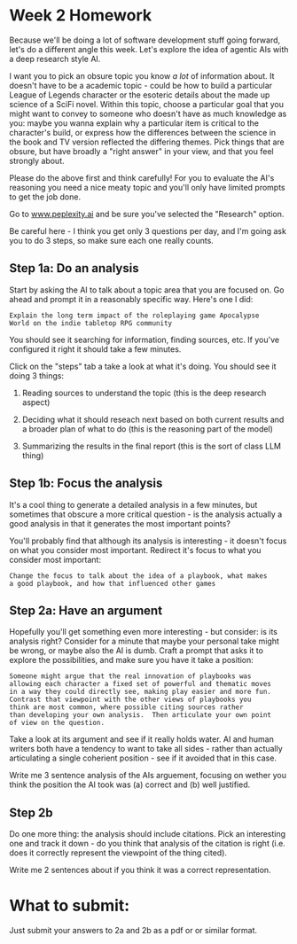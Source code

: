 # Week 2 Homework

Because we'll be doing a lot of software development stuff going
forward, let's do a different angle this week.  Let's explore the idea
of agentic AIs with a deep research style AI.

I want you to pick an obsure topic you know *a lot* of information
about.  It doesn't have to be a academic topic - could be how to build
a particular League of Legends character or the esoteric details about
the made up science of a SciFi novel.  Within this topic, choose a
particular goal that you might want to convey to someone who doesn't
have as much knowledge as you: maybe you wanna explain why a
particular item is critical to the character's build, or express how
the differences between the science in the book and TV version
reflected the differing themes.  Pick things that are obsure, but have
broadly a "right answer" in your view, and that you feel strongly
about.

Please do the above first and think carefully!  For you to evaluate
the AI's reasoning you need a nice meaty topic and you'll only have
limited prompts to get the job done.

Go to www.peplexity.ai and be sure you've selected the "Research"
option.

Be careful here - I think you get only 3 questions per day, and I'm
going ask you to do 3 steps, so make sure each one really counts.

## Step 1a: Do an analysis

Start by asking the AI to talk about a topic area that you are focused
on.  Go ahead and prompt it in a reasonably specific way.  Here's one
I did:

    Explain the long term impact of the roleplaying game Apocalypse
    World on the indie tabletop RPG community

You should see it searching for information, finding sources, etc.  If
you've configured it right it should take a few minutes.

Click on the "steps" tab a take a look at what it's doing.  You should
see it doing 3 things:

1.  Reading sources to understand the topic (this is the deep research
aspect)

2.  Deciding what it should reseach next based on both current results
and a broader plan of what to do (this is the reasoning part of the
model)

3.  Summarizing the results in the final report (this is the sort of
class LLM thing)


## Step 1b: Focus the analysis

It's a cool thing to generate a detailed analysis in a few minutes,
but sometimes that obscure a more critical question - is the analysis
actually a good analysis in that it generates the most important
points?

You'll probably find that although its analysis is interesting - it
doesn't focus on what you consider most important.  Redirect it's
focus to what you consider most important:

    Change the focus to talk about the idea of a playbook, what makes
    a good playbook, and how that influenced other games

## Step 2a: Have an argument

Hopefully you'll get something even more interesting - but consider:
is its analysis right?  Consider for a minute that maybe your
personal take might be wrong, or maybe also the AI is dumb.  Craft a
prompt that asks it to explore the possibilities, and make sure you
have it take a position:

    Someone might argue that the real innovation of playbooks was
    allowing each character a fixed set of powerful and thematic moves
    in a way they could directly see, making play easier and more fun.
    Contrast that viewpoint with the other views of playbooks you
    think are most common, where possible citing sources rather
    than developing your own analysis.  Then articulate your own point
    of view on the question.

Take a look at its argument and see if it really holds water.  AI and
human writers both have a tendency to want to take all sides - rather
than actually articulating a single coherient position - see if it
avoided that in this case.

Write me 3 sentence analysis of the AIs arguement, focusing on wether
you think the position the AI took was (a) correct and (b) well
justified.

## Step 2b

Do one more thing: the analysis should include citations.  Pick an
interesting one and track it down - do you think that analysis of the
citation is right (i.e. does it correctly represent the viewpoint of
the thing cited).

Write me 2 sentences about if you think it was a correct
representation.

# What to submit:

Just submit your answers to 2a and 2b as a pdf or or similar format.